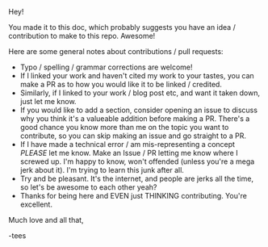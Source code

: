 Hey!

You made it to this doc, which probably suggests you have an idea / contribution to make to this repo. Awesome!

Here are some general notes about contributions / pull requests:

- Typo / spelling / grammar corrections are welcome! 
- If I linked your work and haven't cited my work to your tastes, you can make a PR as to how you would like it to be linked / credited.
- Similarly, if I linked to your work / blog post etc, and want it taken down, just let me know.
- If you would like to add a section, consider opening an issue to discuss why you think it's a valueable addition before making a PR. There's a good chance you know more than me on the topic you want to contribute, so you can skip making an issue and go straight to a PR.
- If I have made a technical error / am mis-representing a concept _PLEASE_ let me know. Make an Issue / PR letting me know where I screwed up. I'm happy to know, won't offended (unless  you're a mega jerk about it). I'm trying to learn this junk after all.
- Try and be pleasant. It's the internet, and people are jerks all the time, so let's be awesome to each other yeah?
- Thanks for being here and EVEN just THINKING  contributing. You're excellent.

Much love and all that,

-tees